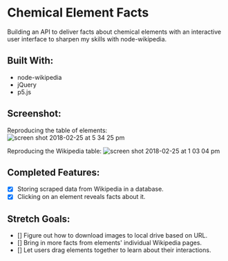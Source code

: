 # Chemical Element Facts
Building an API to deliver facts about chemical elements with an interactive user interface to sharpen my skills with node-wikipedia.

## Built With:
- node-wikipedia
- jQuery
- p5.js

## Screenshot:
Reproducing the table of elements:
![screen shot 2018-02-25 at 5 34 25 pm](https://user-images.githubusercontent.com/29472568/36647940-318e9eb4-1a52-11e8-942d-b2bec743f288.png)

Reproducing the Wikipedia table:
![screen shot 2018-02-25 at 1 03 04 pm](https://user-images.githubusercontent.com/29472568/36645317-64fdcb10-1a2c-11e8-841a-46dcbbb7f3b4.png)

## Completed Features:
- [x] Storing scraped data from Wikipedia in a database.
- [x] Clicking on an element reveals facts about it.

## Stretch Goals:
- [] Figure out how to download images to local drive based on URL.
- [] Bring in more facts from elements' individual Wikipedia pages.
- [] Let users drag elements together to learn about their interactions.
